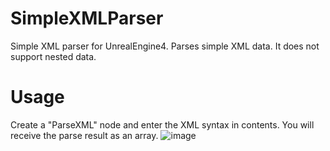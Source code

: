# SimpleXMLParser
Simple XML parser for UnrealEngine4.
Parses simple XML data.
It does not support nested data.
# Usage
Create a "ParseXML" node and enter the XML syntax in contents. You will receive the parse result as an array.
![image](https://user-images.githubusercontent.com/28666959/122635714-7d85a000-d120-11eb-86da-0ef4b2ad2e89.png)
